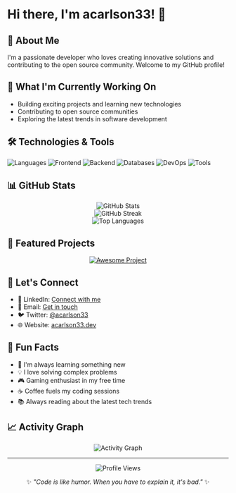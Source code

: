 # Hi there, I'm acarlson33! 👋

## 🚀 About Me

I'm a passionate developer who loves creating innovative solutions and contributing to the open source community. Welcome to my GitHub profile!

## 🔭 What I'm Currently Working On

- Building exciting projects and learning new technologies
- Contributing to open source communities
- Exploring the latest trends in software development

## 🛠️ Technologies & Tools

![Languages](https://skillicons.dev/icons?i=js,ts,python,java,go&theme=dark)
![Frontend](https://skillicons.dev/icons?i=react,vue,html,css,sass&theme=dark)
![Backend](https://skillicons.dev/icons?i=nodejs,express,django,spring&theme=dark)
![Databases](https://skillicons.dev/icons?i=mysql,postgres,mongodb,redis&theme=dark)
![DevOps](https://skillicons.dev/icons?i=docker,kubernetes,aws,gcp&theme=dark)
![Tools](https://skillicons.dev/icons?i=git,vscode,linux,bash&theme=dark)

## 📊 GitHub Stats

<div align="center">
  <img src="https://github-readme-stats.vercel.app/api?username=acarlson33&show_icons=true&theme=dark&hide_border=true&include_all_commits=true&count_private=true" alt="GitHub Stats" />
</div>

<div align="center">
  <img src="https://github-readme-streak-stats.herokuapp.com/?user=acarlson33&theme=dark&hide_border=true" alt="GitHub Streak" />
</div>

<div align="center">
  <img src="https://github-readme-stats.vercel.app/api/top-langs/?username=acarlson33&theme=dark&hide_border=true&include_all_commits=true&count_private=true&layout=compact" alt="Top Languages" />
</div>

## 🌟 Featured Projects

<!-- You can customize this section with your actual projects -->
<div align="center">
  <a href="https://github.com/acarlson33">
    <img src="https://github-readme-stats.vercel.app/api/pin/?username=acarlson33&repo=awesome-project&theme=dark&hide_border=true" alt="Awesome Project" />
  </a>
</div>

## 🤝 Let's Connect

- 💼 LinkedIn: [Connect with me](https://www.linkedin.com/in/acarlson33)
- 📧 Email: [Get in touch](mailto:your.email@example.com)
- 🐦 Twitter: [@acarlson33](https://twitter.com/acarlson33)
- 🌐 Website: [acarlson33.dev](https://acarlson33.dev)

## 🎯 Fun Facts

- 🌱 I'm always learning something new
- 💡 I love solving complex problems
- 🎮 Gaming enthusiast in my free time
- ☕ Coffee fuels my coding sessions
- 📚 Always reading about the latest tech trends

## 📈 Activity Graph

<div align="center">
  <img src="https://github-readme-activity-graph.vercel.app/graph?username=acarlson33&bg_color=0d1117&color=ffffff&line=00ff00&point=ff6b6b&area=true&hide_border=true" alt="Activity Graph" />
</div>

---

<div align="center">
  <img src="https://komarev.com/ghpvc/?username=acarlson33&label=Profile%20Views&color=brightgreen&style=flat" alt="Profile Views" />
  
  ✨ *"Code is like humor. When you have to explain it, it's bad."* ✨
</div>
